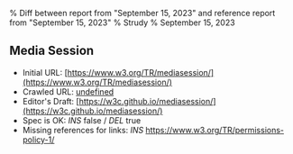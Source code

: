 % Diff between report from "September 15, 2023" and reference report from "September 15, 2023"
% Strudy
% September 15, 2023

## Media Session

- Initial URL: [https://www.w3.org/TR/mediasession/](https://www.w3.org/TR/mediasession/)
- Crawled URL: [undefined](undefined)
- Editor's Draft: [https://w3c.github.io/mediasession/](https://w3c.github.io/mediasession/)
- Spec is OK: *INS* false / *DEL* true
- Missing references for links: *INS* https://www.w3.org/TR/permissions-policy-1/



